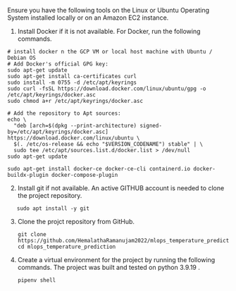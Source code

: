 Ensure you have the following tools on the Linux or Ubuntu Operating System installed locally or on an Amazon EC2 instance.

1. Install Docker if it is not available. For Docker, run the following commands.  
```
# install docker n the GCP VM or local host machine with Ubuntu / Debian OS
# Add Docker's official GPG key:
sudo apt-get update
sudo apt-get install ca-certificates curl
sudo install -m 0755 -d /etc/apt/keyrings
sudo curl -fsSL https://download.docker.com/linux/ubuntu/gpg -o /etc/apt/keyrings/docker.asc
sudo chmod a+r /etc/apt/keyrings/docker.asc

# Add the repository to Apt sources:
echo \
  "deb [arch=$(dpkg --print-architecture) signed-by=/etc/apt/keyrings/docker.asc] https://download.docker.com/linux/ubuntu \
  $(. /etc/os-release && echo "$VERSION_CODENAME") stable" | \
  sudo tee /etc/apt/sources.list.d/docker.list > /dev/null
sudo apt-get update

sudo apt-get install docker-ce docker-ce-cli containerd.io docker-buildx-plugin docker-compose-plugin
```

2. Install git if not available. An active GITHUB account is needed to clone the project repository.
```
   sudo apt install -y git
```

3. Clone the projct repository from GitHub.
   ```
   git clone https://github.com/HemalathaRamanujam2022/mlops_temperature_prediction.git
   cd mlops_temperature_prediction
   ```

4. Create a virtual environment for the project by running the following commands. The project was built and tested on python 3.9.19 .
   ```
   pipenv shell
   ```
